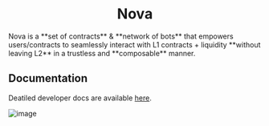 <h1 align="center"> Nova </h1>
Nova is a **set of contracts** & **network of bots** that empowers users/contracts to seamlessly interact with L1 contracts + liquidity **without leaving L2** in a trustless and **composable** manner.

## Documentation
Deatiled developer docs are available [here](https://docs.rari.capital/nova).

![image](https://user-images.githubusercontent.com/26209401/116805216-c5e9ef80-aad9-11eb-81c8-06dcb2468c9c.png)
